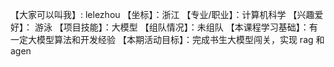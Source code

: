 【大家可以叫我】: lelezhou
【坐标】：浙江
【专业/职业】：计算机科学
【兴趣爱好】： 游泳
【项目技能】：大模型
【组队情况】：未组队
【本课程学习基础】：有一定大模型算法和开发经验
【本期活动目标】：完成书生大模型闯关，实现 rag 和 agen